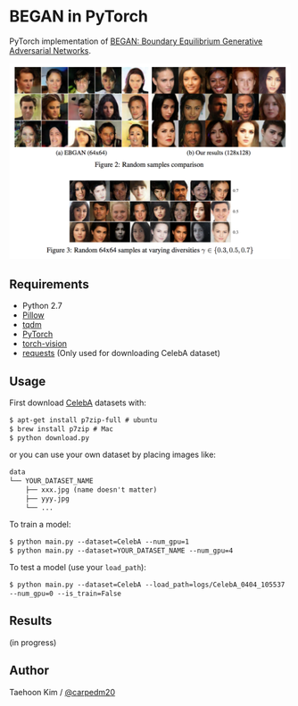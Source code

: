 # BEGAN in PyTorch

PyTorch implementation of [BEGAN: Boundary Equilibrium Generative Adversarial Networks](https://arxiv.org/abs/1703.10717).

![alt tag](./assets/model.png)


## Requirements

- Python 2.7
- [Pillow](https://pillow.readthedocs.io/en/4.0.x/)
- [tqdm](https://github.com/tqdm/tqdm)
- [PyTorch](https://github.com/pytorch/pytorch)
- [torch-vision](https://github.com/pytorch/vision)
- [requests](https://github.com/kennethreitz/requests) (Only used for downloading CelebA dataset)


## Usage

First download [CelebA](http://mmlab.ie.cuhk.edu.hk/projects/CelebA.html) datasets with:

    $ apt-get install p7zip-full # ubuntu
    $ brew install p7zip # Mac
    $ python download.py

or you can use your own dataset by placing images like:

    data
    └── YOUR_DATASET_NAME
        ├── xxx.jpg (name doesn't matter)
        ├── yyy.jpg
        └── ...

To train a model:

    $ python main.py --dataset=CelebA --num_gpu=1
    $ python main.py --dataset=YOUR_DATASET_NAME --num_gpu=4

To test a model (use your `load_path`):

    $ python main.py --dataset=CelebA --load_path=logs/CelebA_0404_105537 --num_gpu=0 --is_train=False


## Results

(in progress)


## Author

Taehoon Kim / [@carpedm20](http://carpedm20.github.io)
